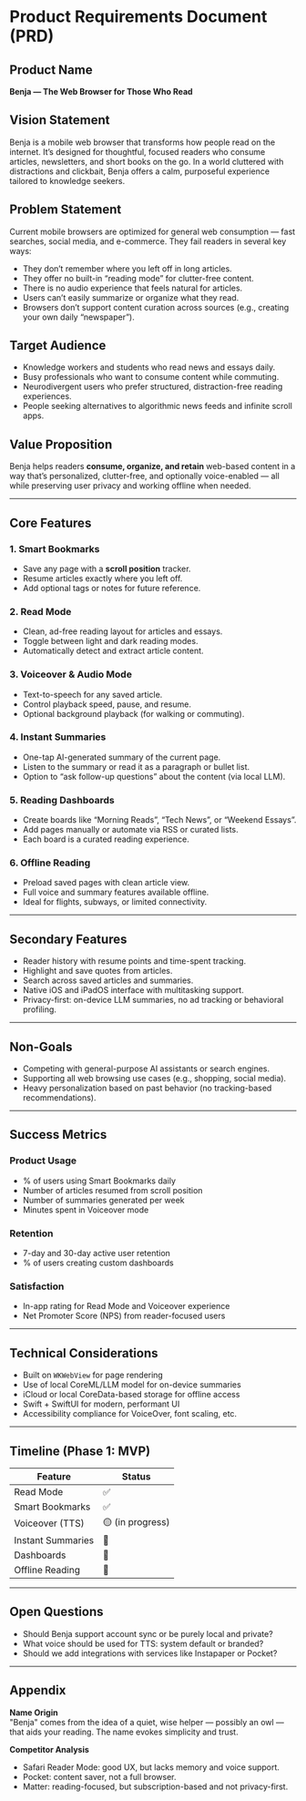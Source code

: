 # Product Requirements Document (PRD)

## Product Name
**Benja — The Web Browser for Those Who Read**

## Vision Statement
Benja is a mobile web browser that transforms how people read on the internet. It’s designed for thoughtful, focused readers who consume articles, newsletters, and short books on the go. In a world cluttered with distractions and clickbait, Benja offers a calm, purposeful experience tailored to knowledge seekers.

## Problem Statement
Current mobile browsers are optimized for general web consumption — fast searches, social media, and e-commerce. They fail readers in several key ways:
- They don’t remember where you left off in long articles.
- They offer no built-in “reading mode” for clutter-free content.
- There is no audio experience that feels natural for articles.
- Users can’t easily summarize or organize what they read.
- Browsers don’t support content curation across sources (e.g., creating your own daily “newspaper”).

## Target Audience
- Knowledge workers and students who read news and essays daily.
- Busy professionals who want to consume content while commuting.
- Neurodivergent users who prefer structured, distraction-free reading experiences.
- People seeking alternatives to algorithmic news feeds and infinite scroll apps.

## Value Proposition
Benja helps readers **consume, organize, and retain** web-based content in a way that’s personalized, clutter-free, and optionally voice-enabled — all while preserving user privacy and working offline when needed.

---

## Core Features

### 1. Smart Bookmarks
- Save any page with a **scroll position** tracker.
- Resume articles exactly where you left off.
- Add optional tags or notes for future reference.

### 2. Read Mode
- Clean, ad-free reading layout for articles and essays.
- Toggle between light and dark reading modes.
- Automatically detect and extract article content.

### 3. Voiceover & Audio Mode
- Text-to-speech for any saved article.
- Control playback speed, pause, and resume.
- Optional background playback (for walking or commuting).

### 4. Instant Summaries
- One-tap AI-generated summary of the current page.
- Listen to the summary or read it as a paragraph or bullet list.
- Option to “ask follow-up questions” about the content (via local LLM).

### 5. Reading Dashboards
- Create boards like “Morning Reads”, “Tech News”, or “Weekend Essays”.
- Add pages manually or automate via RSS or curated lists.
- Each board is a curated reading experience.

### 6. Offline Reading
- Preload saved pages with clean article view.
- Full voice and summary features available offline.
- Ideal for flights, subways, or limited connectivity.

---

## Secondary Features

- Reader history with resume points and time-spent tracking.
- Highlight and save quotes from articles.
- Search across saved articles and summaries.
- Native iOS and iPadOS interface with multitasking support.
- Privacy-first: on-device LLM summaries, no ad tracking or behavioral profiling.

---

## Non-Goals

- Competing with general-purpose AI assistants or search engines.
- Supporting all web browsing use cases (e.g., shopping, social media).
- Heavy personalization based on past behavior (no tracking-based recommendations).

---

## Success Metrics

### Product Usage
- % of users using Smart Bookmarks daily
- Number of articles resumed from scroll position
- Number of summaries generated per week
- Minutes spent in Voiceover mode

### Retention
- 7-day and 30-day active user retention
- % of users creating custom dashboards

### Satisfaction
- In-app rating for Read Mode and Voiceover experience
- Net Promoter Score (NPS) from reader-focused users

---

## Technical Considerations

- Built on `WKWebView` for page rendering
- Use of local CoreML/LLM model for on-device summaries
- iCloud or local CoreData-based storage for offline access
- Swift + SwiftUI for modern, performant UI
- Accessibility compliance for VoiceOver, font scaling, etc.

---

## Timeline (Phase 1: MVP)

| Feature | Status |
|--------|--------|
| Read Mode | ✅ |
| Smart Bookmarks | ✅ |
| Voiceover (TTS) | 🟡 (in progress) |
| Instant Summaries | 🔲 |
| Dashboards | 🔲 |
| Offline Reading | 🔲 |

---

## Open Questions

- Should Benja support account sync or be purely local and private?
- What voice should be used for TTS: system default or branded?
- Should we add integrations with services like Instapaper or Pocket?

---

## Appendix

**Name Origin**  
"Benja" comes from the idea of a quiet, wise helper — possibly an owl — that aids your reading. The name evokes simplicity and trust.

**Competitor Analysis**
- Safari Reader Mode: good UX, but lacks memory and voice support.
- Pocket: content saver, not a full browser.
- Matter: reading-focused, but subscription-based and not privacy-first.